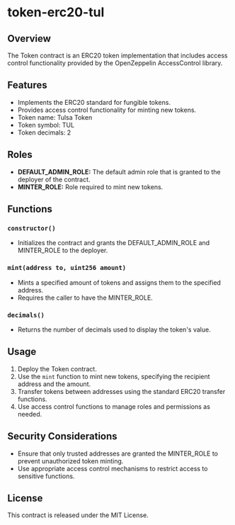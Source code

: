 # token-erc20-tul

## Overview
The Token contract is an ERC20 token implementation that includes access control functionality provided by the OpenZeppelin AccessControl library.

## Features
- Implements the ERC20 standard for fungible tokens.
- Provides access control functionality for minting new tokens.
- Token name: Tulsa Token
- Token symbol: TUL
- Token decimals: 2

## Roles
- **DEFAULT_ADMIN_ROLE:** The default admin role that is granted to the deployer of the contract.
- **MINTER_ROLE:** Role required to mint new tokens.

## Functions
### `constructor()`
- Initializes the contract and grants the DEFAULT_ADMIN_ROLE and MINTER_ROLE to the deployer.

### `mint(address to, uint256 amount)`
- Mints a specified amount of tokens and assigns them to the specified address.
- Requires the caller to have the MINTER_ROLE.

### `decimals()`
- Returns the number of decimals used to display the token's value.

## Usage
1. Deploy the Token contract.
2. Use the `mint` function to mint new tokens, specifying the recipient address and the amount.
3. Transfer tokens between addresses using the standard ERC20 transfer functions.
4. Use access control functions to manage roles and permissions as needed.

## Security Considerations
- Ensure that only trusted addresses are granted the MINTER_ROLE to prevent unauthorized token minting.
- Use appropriate access control mechanisms to restrict access to sensitive functions.

## License
This contract is released under the MIT License.

